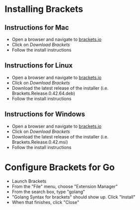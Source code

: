 # Installing Brackets

## Instructions for Mac

* Open a browser and navigate to [brackets.io](http://brackets.io)
* Click on *Download Brackets*
* Follow the install instructions

## Instructions for Linux

* Open a browser and navigate to [brackets.io](http://brackets.io)
* Click on *Download Brackets*
* Download the latest release of the installer (i.e. Brackets.Release.0.42.64.deb)
* Follow the install instructions

## Instructions for Windows

* Open a browser and navigate to [brackets.io](http://brackets.io)
* Click on *Download Brackets*
* Download the latest release of the installer (i.e. Brackets.Release.0.42.msi)
* Follow the install instructions

# Configure Brackets for Go

* Launch Brackets
* From the "File" menu, choose "Extension Manager"
* From the search box, type "golang"
* "Golang Syntax for brackets" should show up.  Click "Install"
* When that finishes, click "Close"

